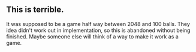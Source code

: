 This is terrible.
---


It was supposed to be a game half way between 2048 and 100 balls. They idea didn't work out in implementation, so this is abandoned without being finished. Maybe someone else will think of a way to make it work as a game.
